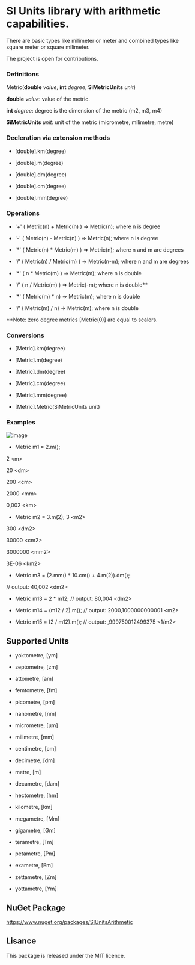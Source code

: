 # SI Units library with arithmetic capabilities.

There are basic types like milimeter or meter and combined types like square meter or square milimeter.

The project is open for contributions.

### Definitions

Metric(**double** *value*, **int** *degree*, **SiMetricUnits** *unit*)

**double** *value*: value of the metric.

**int** *degree*: degree is the dimension of the metric (m2, m3, m4)

**SiMetricUnits** *unit*: unit of the metric (micrometre, milimetre, metre)

### **Decleration via extension methods**

- [double].km(degree)

- [double].m(degree)

- [double].dm(degree)

- [double].cm(degree)

- [double].mm(degree)

### Operations

- '+' ( Metric(n) + Metric(n) ) => Metric(n); where n is degree

- '-' ( Metric(n) - Metric(n) ) => Metric(n); where n is degree

- '*'  ( Metric(n) * Metric(m) ) => Metric(n); where n and m are degrees

- '/'  ( Metric(n) / Metric(m) ) => Metric(n-m); where n and m are degrees

- '*'  ( n *  Metric(m) ) => Metric(m);  where n is double 

- '/'  ( n / Metric(m) ) => Metric(-m); where n is double**

- '*'  ( Metric(m) * n) => Metric(m);  where n is double

- '/'  ( Metric(m)  / n) => Metric(m); where n is double

**Note: zero degree metrics [Metric(0)] are equal to scalers.

### Conversions

- [Metric].km(degree)

- [Metric].m(degree)

- [Metric].dm(degree)

- [Metric].cm(degree)

- [Metric].mm(degree)

- [Metric].Metric(SiMetricUnits unit)

  
### Examples

![image](https://github.com/kzlsahin/SiUnitsArithmetic/assets/46689277/d407e2b5-b732-4f5c-b835-8f70b8fe418e)

- Metric m1 = 2.m();

2 \<m>

20 \<dm>

200 \<cm>

2000 \<mm>

0,002 \<km>

- Metric m2 = 3.m(2);
3 \<m2>

300 \<dm2>

30000 \<cm2>

3000000 \<mm2>

3E-06 \<km2>

- Metric m3 = (2.mm() * 10.cm() + 4.m(2)).dm();

// output: 40,002 \<dm2\>

- Metric m13 = 2 * m12;
// output: 80,004 \<dm2\>

- Metric m14 = (m12 / 2).m();
// output: 2000,1000000000001 \<m2\>

- Metric m15 = (2 / m12).m();
// output: ,999750012499375 \<1/m2\>

## Supported Units

- yoktometre, [ym]

- zeptometre, [zm]

- attometre, [am]

- femtometre, [fm]

- picometre, [pm]

- nanometre, [nm]

- micrometre, [µm]

- milimetre, [mm]

- centimetre, [cm]

- decimetre, [dm]

- metre, [m]

- decametre, [dam]

- hectometre, [hm]

- kilometre, [km]

- megametre, [Mm]

- gigametre, [Gm]

- terametre, [Tm]

- petametre, [Pm]

- exametre, [Em]

- zettametre, [Zm]

- yottametre, [Ym]

## NuGet Package

https://www.nuget.org/packages/SIUnitsArithmetic

## Lisance

This package is released under the MIT licence.
